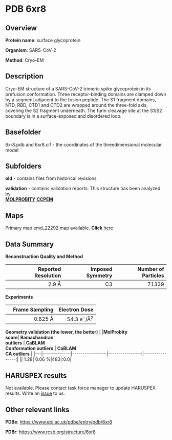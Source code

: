 # PDB 6xr8

## Overview

**Protein name**: surface glycoprotein

**Organism**: SARS-CoV-2

**Method**: Cryo-EM

## Description

Cryo-EM structure of a SARS-CoV-2 trimeric spike glycoprotein in its prefusion conformation. Three receptor-binding domains are clamped down by a segment adjacent to the fusion peptide. The S1 fragment domains, NTD, RBD, CTD1 and CTD2 are wrapped around the three-fold axis, covering the S2 fragment underneath. The furin cleavage site at the S1/S2 boundary is in a surface-exposed and disordered loop.

## Basefolder

6xr8.pdb and 6xr8.cif - the coordinates of the threedimensional molecular model

## Subfolders



**old** - contains files from historical revisions

**validation** - contains validation reports. This structure has been analyzed by <br>  [**MOLPROBITY**](https://github.com/thorn-lab/coronavirus_structural_task_force/tree/master/pdb/surface_glycoprotein/SARS-CoV-2/6xr8/validation/molprobity)   [**CCPEM**](https://github.com/thorn-lab/coronavirus_structural_task_force/tree/master/pdb/surface_glycoprotein/SARS-CoV-2/6xr8/validation/ccpem-validation) 



## Maps

Primary map emd_22292.map available. **Click** [here](http://ftp.wwpdb.org/pub/emdb/structures/EMD-22292/map/) 

## Data Summary
**Reconstruction Quality and Method**

|   | Reported Resolution | Imposed Symmetry | Number of Particles |
|---|-------------:|----------------:|--------------:|
|   |2.9 Å|C3|71339|

**Experiments**

|   | Frame Sampling | Electron Dose |
|---|-------------:|----------------:|
|   |0.825 Å|54.3 e<sup>-</sup>/Å<sup>2</sup>|

**Geometry validation (the lower, the better)**
|   |**MolProbity<br>score**| **Ramachandran<br>outliers** | **CaBLAM<br>Conformation outliers** | **CaBLAM<br>CA outliers** |
|---|-------------:|----------------:|----------------:|----------------:|
||  1.28|  0.06 %|483|:0.0|

## HARUSPEX results

Not available. Please contact task force manager to update HARUSPEX results. Write an [issue](https://github.com/thorn-lab/coronavirus_structural_task_force/issues) to us.

## Other relevant links 
**PDBe**:  https://www.ebi.ac.uk/pdbe/entry/pdb/6xr8
 
**PDBr**: https://www.rcsb.org/structure/6xr8 
